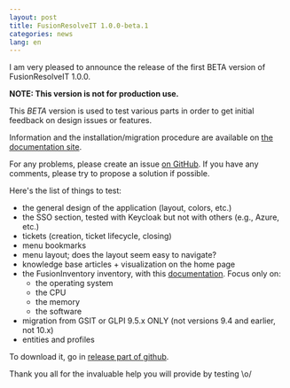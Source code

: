 ```yaml
---
layout: post
title: FusionResolveIT 1.0.0-beta.1
categories: news
lang: en
---
```


I am very pleased to announce the release of the first BETA version of FusionResolveIT 1.0.0.

**NOTE: This version is not for production use.**

This *BETA* version is used to test various parts in order to get initial feedback on design issues or features.

Information and the installation/migration procedure are available on [the documentation site](https://documentation.fusionresolveit.org/administrators/).

For any problems, please create an issue [on GitHub](https://github.com/fusionresolveit/Issues/issues).
If you have any comments, please try to propose a solution if possible.

Here's the list of things to test:

* the general design of the application (layout, colors, etc.)
* the SSO section, tested with Keycloak but not with others (e.g., Azure, etc.)
* tickets (creation, ticket lifecycle, closing)
* menu bookmarks
* menu layout; does the layout seem easy to navigate?
* knowledge base articles + visualization on the home page
* the FusionInventory inventory, with this [documentation](https://documentation.fusionresolveit.org/End-user%20guide/fusioninventory/). Focus only on:
   * the operating system
   * the CPU
   * the memory
   * the software
* migration from GSIT or GLPI 9.5.x ONLY (not versions 9.4 and earlier, not 10.x)
* entities and profiles

To download it, go in [release part of github](https://github.com/fusionresolveit/FusionResolveIT/releases/tag/1.0.0-beta.1).

Thank you all for the invaluable help you will provide by testing \o/